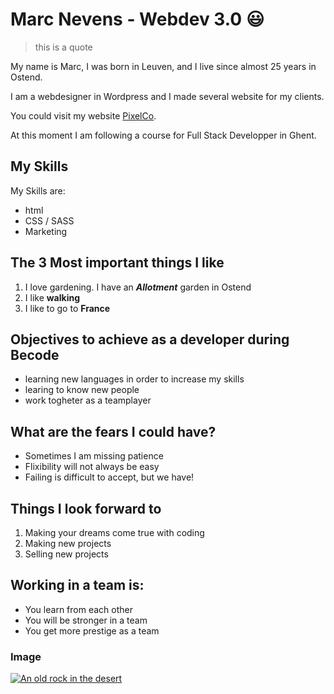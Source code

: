# Marc Nevens - Webdev 3.0 :smiley:

> this is a quote

My name is Marc, I was born in Leuven, and I live since almost
25 years in Ostend.

I am a webdesigner in Wordpress and I made several website for my clients.

You could visit my website [PixelCo](https://pixelco.be "Webdesign for young Entrepreneurs").

At this moment I am following a course for Full Stack Developper in Ghent.

## My Skills

My Skills are:
- html
- CSS / SASS
- Marketing

## The 3 Most important things I like

1. I love gardening. I have an ***Allotment*** garden in Ostend
2. I like **walking**
3. I like to go to **France**

## Objectives to achieve as a developer during Becode

* learning new languages in order to increase my skills
* learing to know new people
* work togheter as a teamplayer

## What are the fears I could have?

* Sometimes I am missing patience
* Flixibility will not always be easy
* Failing is difficult to accept, but we have!

## Things I look forward to

1. Making your dreams come true with coding
2. Making new projects
3. Selling new projects

## Working in a team is:

* You learn from each other
* You will be stronger in a team
* You get more prestige as a team

### Image

[![An old rock in the desert](/assets/images/shiprock.jpg "Shiprock, New Mexico by Beau Rogers")](https://www.flickr.com/photos/beaurogers/31833779864/in/photolist-Qv3rFw-34mt9F-a9Cmfy-5Ha3Zi-9msKdv-o3hgjr-hWpUte-4WMsJ1-KUQ8N-deshUb-vssBD-6CQci6-8AFCiD-zsJWT-nNfsgB-dPDwZJ-bn9JGn-5HtSXY-6CUhAL-a4UTXB-ugPum-KUPSo-fBLNm-6CUmpy-4WMsc9-8a7D3T-83KJev-6CQ2bK-nNusHJ-a78rQH-nw3NvT-7aq2qf-8wwBso-3nNceh-ugSKP-4mh4kh-bbeeqH-a7biME-q3PtTf-brFpgb-cg38zw-bXMZc-nJPELD-f58Lmo-bXMYG-bz8AAi-bxNtNT-bXMYi-bXMY6-bXMYv)
